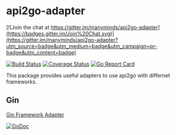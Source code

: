 # api2go-adapter 

[![Join the chat at https://gitter.im/manyminds/api2go-adapter](https://badges.gitter.im/Join%20Chat.svg)](https://gitter.im/manyminds/api2go-adapter?utm_source=badge&utm_medium=badge&utm_campaign=pr-badge&utm_content=badge)

[![Build Status](https://travis-ci.org/manyminds/api2go-adapter.svg?branch=master)](https://travis-ci.org/manyminds/api2go-adapter)
[![Coverage Status](https://coveralls.io/repos/manyminds/api2go-adapter/badge.svg?branch=master&service=github)](https://coveralls.io/github/manyminds/api2go-adapter?branch=master)
[![Go Report Card](http://goreportcard.com/badge/manyminds/api2go-adapter)](http://goreportcard.com/report/manyminds/api2go-adapter)

This package provides useful adapters to use api2go with differnet frameworks.

## Gin

[Gin Framework Adapter](https://github.com/manyminds/api2go-adapter/tree/master/gingonic)

[![GoDoc](https://godoc.org/github.com/manyminds/api2go-adapter/gingonic?status.svg)](https://godoc.org/github.com/manyminds/api2go-adapter/gingonic)
